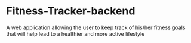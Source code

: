 # Fitness-Tracker-backend
 A web application allowing the user to keep track of his/her fitness goals that will help lead to a healthier and more active lifestyle
